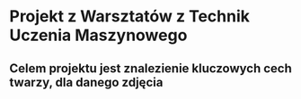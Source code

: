 # Projekt z Warsztatów z Technik Uczenia Maszynowego
## Celem projektu jest znalezienie kluczowych cech twarzy, dla danego zdjęcia
